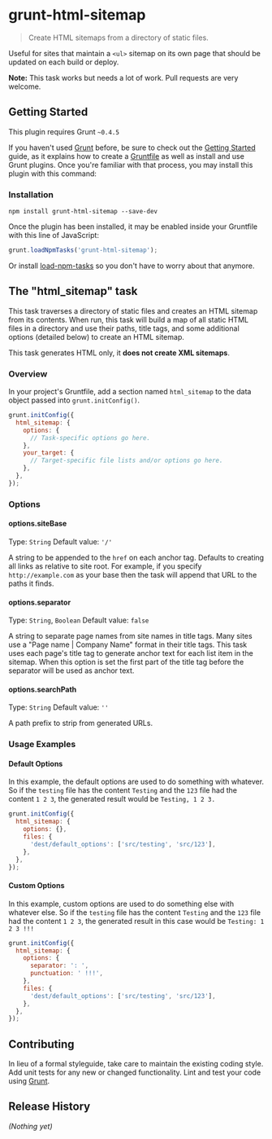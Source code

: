 # grunt-html-sitemap

> Create HTML sitemaps from a directory of static files.

Useful for sites that maintain a `<ul>` sitemap on its own page that should be updated on each build or deploy.

__Note:__ This task works but needs a lot of work. Pull requests are very welcome.

## Getting Started
This plugin requires Grunt `~0.4.5`

If you haven't used [Grunt](http://gruntjs.com/) before, be sure to check out the [Getting Started](http://gruntjs.com/getting-started) guide, as it explains how to create a [Gruntfile](http://gruntjs.com/sample-gruntfile) as well as install and use Grunt plugins. Once you're familiar with that process, you may install this plugin with this command:

### Installation

```shell
npm install grunt-html-sitemap --save-dev
```

Once the plugin has been installed, it may be enabled inside your Gruntfile with this line of JavaScript:

```js
grunt.loadNpmTasks('grunt-html-sitemap');
```

Or install [load-npm-tasks](https://github.com/sindresorhus/load-grunt-tasks) so you don't have to worry about that anymore.

## The "html_sitemap" task

This task traverses a directory of static files and creates an HTML sitemap from its contents. When run, this task will build a map of all static HTML files in a directory and use their paths, title tags, and some additional options (detailed below) to create an HTML sitemap.

This task generates HTML only, it __does not create XML sitemaps__.

### Overview
In your project's Gruntfile, add a section named `html_sitemap` to the data object passed into `grunt.initConfig()`.

```js
grunt.initConfig({
  html_sitemap: {
    options: {
      // Task-specific options go here.
    },
    your_target: {
      // Target-specific file lists and/or options go here.
    },
  },
});
```

### Options

#### options.siteBase
Type: `String`
Default value: `'/'`

A string to be appended to the `href` on each anchor tag. Defaults to creating all links as relative to site root. For example, if you specify `http://example.com` as your base then the task will append that URL to the paths it finds.

#### options.separator
Type: `String`, `Boolean`
Default value: `false`

A string to separate page names from site names in title tags. Many sites use a "Page name | Company Name" format in their title tags. This task uses each page's title tag to generate anchor text for each list item in the sitemap. When this option is set the first part of the title tag before the separator will be used as anchor text.

#### options.searchPath
Type: `String`
Default value: `''`

A path prefix to strip from generated URLs.

### Usage Examples

#### Default Options
In this example, the default options are used to do something with whatever. So if the `testing` file has the content `Testing` and the `123` file had the content `1 2 3`, the generated result would be `Testing, 1 2 3.`

```js
grunt.initConfig({
  html_sitemap: {
    options: {},
    files: {
      'dest/default_options': ['src/testing', 'src/123'],
    },
  },
});
```

#### Custom Options
In this example, custom options are used to do something else with whatever else. So if the `testing` file has the content `Testing` and the `123` file had the content `1 2 3`, the generated result in this case would be `Testing: 1 2 3 !!!`

```js
grunt.initConfig({
  html_sitemap: {
    options: {
      separator: ': ',
      punctuation: ' !!!',
    },
    files: {
      'dest/default_options': ['src/testing', 'src/123'],
    },
  },
});
```

## Contributing
In lieu of a formal styleguide, take care to maintain the existing coding style. Add unit tests for any new or changed functionality. Lint and test your code using [Grunt](http://gruntjs.com/).

## Release History
_(Nothing yet)_
